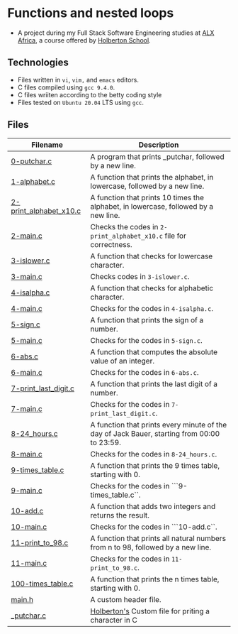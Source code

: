 # Functions and nested loops


- A project during my Full Stack Software Engineering studies at [ALX Africa](https://www.alxafrica.com/software-engineering-2022/), a course offered by [Holberton School](https://www.holbertonschool.com/).

## Technologies 
- Files written in ```vi```, ```vim,``` and ```emacs``` editors. 
- C files compiled using ```gcc 9.4.0```.
- C files wriiten according to the betty coding style 
- Files tested on ```Ubuntu 20.04``` LTS using ```gcc```.

## Files 

| Filename  | Description |
| ---  | --- |
|[0-putchar.c](0-putchar.c)| A program that prints _putchar, followed by a new line.|
|[1-alphabet.c](1-alphabet.c)| A function that prints the alphabet, in lowercase, followed by a new line.|
|[2-print_alphabet_x10.c](2-print_alphabet_x10.c)| A function that prints 10 times the alphabet, in lowercase, followed by a new line.|
|[2-main.c](main.c)|Checks the codes in ```2-print_alphabet_x10.c``` file for correctness.|
|[3-islower.c](3-islower.c)|A function that checks for lowercase character.|
|[3-main.c](3-main.c)|Checks codes in ```3-islower.c```.|
|[4-isalpha.c](4-isalpha.c)| A function that checks for alphabetic character.|
|[4-main.c](4-main.c)|Checks for the codes in ```4-isalpha.c```.|
|[5-sign.c](5-sign.c)| A function that prints the sign of a number.|
|[5-main.c](5-main.c)|Checks for the codes in ```5-sign.c```.|
|[6-abs.c](6-abs.c)|A  function that computes the absolute value of an integer.|
|[6-main.c](6-main.c)|Checks for the codes in ```6-abs.c```.|
|[7-print_last_digit.c](7-print_last_digit.c)|A function that prints the last digit of a number.|
|[7-main.c](7-main.c)|Checks for the codes in ```7-print_last_digit.c```.|
|[8-24_hours.c](8-24_hours.c)|A function that prints every minute of the day of Jack Bauer, starting from 00:00 to 23:59.|
|[8-main.c](8-main.c)|Checks for the codes in ```8-24_hours.c```.|
|[9-times_table.c](9-times_table.c)| A function that prints the 9 times table, starting with 0.|
|[9-main.c](9-main.c)|Checks for the codes in ```9-times_table.c``.|
|[10-add.c](10-add.c)|A function that adds two integers and returns the result.|
|[10-main.c](10-main.c)|Checks for the codes in ```10-add.c``.|
|[11-print_to_98.c](11-print_to_98.c)|A function that prints all natural numbers from n to 98, followed by a new line.|
|[11-main.c](11-main.c)|Checks for the codes in ```11-print_to_98.c```.|
|[100-times_table.c](100-times_table.c)| A function that prints the n times table, starting with 0.|
|[main.h](main.h)|A custom header file.|
|[_putchar.c](_putchar.c)|[Holberton's](https://www.holbertonschool.com/) Custom file for priting a character in C|





